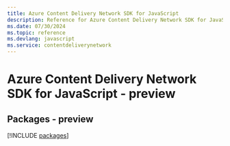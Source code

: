 ```yaml
---
title: Azure Content Delivery Network SDK for JavaScript
description: Reference for Azure Content Delivery Network SDK for JavaScript
ms.date: 07/30/2024
ms.topic: reference
ms.devlang: javascript
ms.service: contentdeliverynetwork
---
```

# Azure Content Delivery Network SDK for JavaScript - preview
## Packages - preview
[!INCLUDE [packages](content-delivery-network-index.md)]